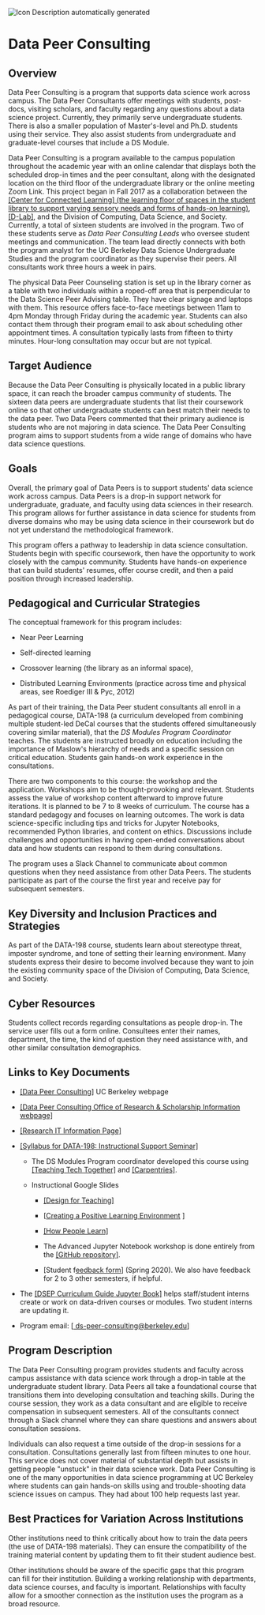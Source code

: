 ![Icon Description automatically
generated](../media/image12.png)

# Data Peer Consulting

## Overview

Data Peer Consulting is a program that supports data science work across
campus. The Data Peer Consultants offer meetings with students,
post-docs, visiting scholars, and faculty regarding any questions about
a data science project. Currently, they primarily serve undergraduate
students. There is also a smaller population of Master's-level and Ph.D.
students using their service. They also assist students from
undergraduate and graduate-level courses that include a DS Module.

Data Peer Consulting is a program available to the campus population
throughout the academic year with an online calendar that displays both
the scheduled drop-in times and the peer consultant, along with the
designated location on the third floor of the undergraduate library or
the online meeting Zoom Link. This project began in Fall 2017 as a
collaboration between the [[Center for Connected Learning]
(the learning floor of spaces in the student library to support varying
sensory needs and forms of hands-on
learning)](http://stories.lib.berkeley.edu/ccl/),
[[D-Lab]](http://dlab.berkeley.edu/), and the Division of
Computing, Data Science, and Society. Currently, a total of sixteen
students are involved in the program. Two of these students serve as
*Data Peer Consulting Leads* who oversee student meetings and
communication. The team lead directly connects with both the program
analyst for the UC Berkeley Data Science Undergraduate Studies and the
program coordinator as they supervise their peers. All consultants work
three hours a week in pairs.

The physical Data Peer Counseling station is set up in the library
corner as a table with two individuals within a roped-off area that is
perpendicular to the Data Science Peer Advising table. They have clear
signage and laptops with them. This resource offers face-to-face
meetings between 11am to 4pm Monday through Friday during the academic
year. Students can also contact them through their program email to ask
about scheduling other appointment times. A consultation typically lasts
from fifteen to thirty minutes. Hour-long consultation may occur but are
not typical.

## Target Audience

Because the Data Peer Consulting is physically located in a public
library space, it can reach the broader campus community of students.
The sixteen data peers are undergraduate students that list their
coursework online so that other undergraduate students can best match
their needs to the data peer. Two Data Peers commented that their
primary audience is students who are not majoring in data science. The
Data Peer Consulting program aims to support students from a wide range
of domains who have data science questions.

## Goals

Overall, the primary goal of Data Peers is to support students' data
science work across campus. Data Peers is a drop-in support network for
undergraduate, graduate, and faculty using data sciences in their
research. This program allows for further assistance in data science for
students from diverse domains who may be using data science in their
coursework but do not yet understand the methodological framework.

This program offers a pathway to leadership in data science
consultation. Students begin with specific coursework, then have the
opportunity to work closely with the campus community. Students have
hands-on experience that can build students' resumes, offer course
credit, and then a paid position through increased leadership.

## Pedagogical and Curricular Strategies

The conceptual framework for this program includes:

-   Near Peer Learning

-   Self-directed learning

-   Crossover learning (the library as an informal space),

-   Distributed Learning Environments (practice across time and physical
     areas, see Roediger III & Pyc, 2012)

As part of their training, the Data Peer student consultants all enroll
in a pedagogical course, DATA-198 (a curriculum developed from combining
multiple student-led DeCal courses that the students offered
simultaneously covering similar material), that the *DS Modules Program
Coordinator* teaches. The students are instructed broadly on education
including the importance of Maslow's hierarchy of needs and a specific
session on critical education. Students gain hands-on work experience in
the consultations.

There are two components to this course: the workshop and the
application. Workshops aim to be thought-provoking and relevant.
Students assess the value of workshop content afterward to improve
future iterations. It is planned to be 7 to 8 weeks of curriculum. The
course has a standard pedagogy and focuses on learning outcomes. The
work is data science-specific including tips and tricks for Jupyter
Notebooks, recommended Python libraries, and content on ethics.
Discussions include challenges and opportunities in having open-ended
conversations about data and how students can respond to them during
consultations.

The program uses a Slack Channel to communicate about common questions
when they need assistance from other Data Peers. The students
participate as part of the course the first year and receive pay for
subsequent semesters.

## Key Diversity and Inclusion Practices and Strategies

As part of the DATA-198 course, students learn about stereotype threat,
imposter syndrome, and tone of setting their learning environment. Many
students express their desire to become involved because they want to
join the existing community space of the Division of Computing, Data
Science, and Society.

## Cyber Resources

Students collect records regarding consultations as people drop-in. The
service user fills out a form online. Consultees enter their names,
department, the time, the kind of question they need assistance with,
and other similar consultation demographics.

## Links to Key Documents

-   [[Data Peer
     Consulting]](https://data.berkeley.edu/academics/resources/peer-consulting)
     UC Berkeley webpage

-   [[Data Peer Consulting Office of Research & Scholarship Information
     webpage]](https://research.berkeley.edu/data-peer-consulting)

-   [[Research IT Information
     Page]](https://research-it.berkeley.edu/data-peer-consulting-services)

-   [[Syllabus for DATA-198: Instructional Support
     Seminar]](https://docs.google.com/document/d/1OylJ3TPiqq_u6F5jmQdeNlwEuxsZDb66NQeadEJNilI/edit)

    -   The DS Modules Program coordinator developed this course using
         [[Teaching Tech
         Together]](https://teachtogether.tech/) and
         [[Carpentries]](https://carpentries.github.io/instructor-training/).

    -   Instructional Google Slides

        -   [[Design for
             Teaching]](https://docs.google.com/presentation/d/1M6iIsMsuMFcoJF_F8ZDyGBOYlLrqu5d5sy0S1V9q6PA/edit#slide=id.g4287549921_0_6)

        -   [[Creating a Positive Learning
             Environment](https://docs.google.com/presentation/d/1bBRWwM5j3PgaVekB7QGJcY493lElhY_S3VFHxKDqeLI/edit)
             ]

        -   [[How People
             Learn]](https://docs.google.com/presentation/d/17gGgqSx97ozodEmknY4QlESZfX1BTQx6EjKExDBfxs4/edit#slide=id.g42c2700ed2_0_248)

        -   The Advanced Jupyter Notebook workshop is done entirely from
             the [[GitHub
             repository]](https://github.com/ktakimoto/modules-ipynb/).

        -   [Student f[eedback
             form](https://drive.google.com/open?id=1wrtvf8uHRl9iTmKR8BBx5MkL06JaG0AE5Ay5GEVsN8E)]
             (Spring 2020). We also have feedback for 2 to 3 other
             semesters, if helpful.

-   The [[DSEP Curriculum Guide Jupyter
     Book]](https://ds-modules.github.io/curriculum-guide/intro)
     helps staff/student interns create or work on data-driven courses
     or modules. Two student interns are updating it.

-   Program email: [[
     ds-peer-consulting\@berkeley.edu](mailto:ds-peer-consulting@berkeley.edu)]

## Program Description

The Data Peer Consulting program provides students and faculty across
campus assistance with data science work through a drop-in table at the
undergraduate student library. Data Peers all take a foundational course
that transitions them into developing consultation and teaching skills.
During the course session, they work as a data consultant and are
eligible to receive compensation in subsequent semesters. All of the
consultants connect through a Slack channel where they can share
questions and answers about consultation sessions.

Individuals can also request a time outside of the drop-in sessions for
a consultation. Consultations generally last from fifteen minutes to one
hour. This service does not cover material of substantial depth but
assists in getting people "unstuck" in their data science work. Data
Peer Consulting is one of the many opportunities in data science
programming at UC Berkeley where students can gain hands-on skills using
and trouble-shooting data science issues on campus. They had about 100
help requests last year.

## Best Practices for Variation Across Institutions

Other institutions need to think critically about how to train the data
peers (the use of DATA-198 materials). They can ensure the compatibility
of the training material content by updating them to fit their student
audience best.

Other institutions should be aware of the specific gaps that this
program can fill for their institution. Building a working relationship
with departments, data science courses, and faculty is important.
Relationships with faculty allow for a smoother connection as the
institution uses the program as a broad resource.
